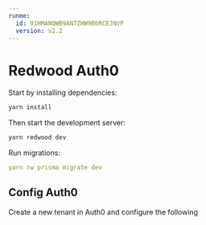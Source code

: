 ```yaml
---
runme:
  id: 01HMANQWB9AN7ZHW9B6RCEJNVP
  version: v2.2
---
```


# Redwood Auth0

Start by installing dependencies:

```sh {"id":"01HMANQWB8GCARJBESGP6N8YQ8"}
yarn install
```

Then start the development server:

```sh {"id":"01HMANQWB8GCARJBESGQ9C82CF"}
yarn redwood dev
```

Run migrations:

```yaml {"id":"01HMANQWB9AN7ZHW9B6BXHHWYB"}
yarn rw prisma migrate dev
```

## Config Auth0

Create a new tenant in Auth0 and configure the following
